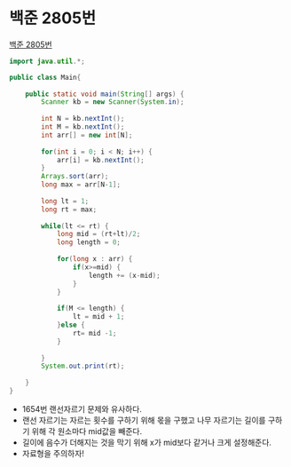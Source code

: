 # 백준 2805번
[백준 2805번](https://www.acmicpc.net/problem/2805)
```java
import java.util.*;

public class Main{
	
	public static void main(String[] args) {
		Scanner kb = new Scanner(System.in);
		
		int N = kb.nextInt();
		int M = kb.nextInt();
		int arr[] = new int[N];
		
		for(int i = 0; i < N; i++) {
			arr[i] = kb.nextInt();
		}
		Arrays.sort(arr);
		long max = arr[N-1];
		
		long lt = 1;
		long rt = max;
		
		while(lt <= rt) {
			long mid = (rt+lt)/2;
			long length = 0;
			
			for(long x : arr) {
				if(x>=mid) {
					length += (x-mid);
				}
			}
			
			if(M <= length) {
				lt = mid + 1;
			}else {
				rt= mid -1;
			}
			
		}
		System.out.print(rt);
	
	}
}
```
- 1654번 랜선자르기 문제와 유사하다.
- 랜선 자르기는 자르는 횟수를 구하기 위해 몫을 구했고 나무 자르기는 길이를 구하기 위해 각 원소마다 mid값을 빼준다.
- 길이에 음수가 더해지는 것을 막기 위해 x가 mid보다 같거나 크게 설정해준다.
- 자료형을 주의하자!
